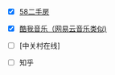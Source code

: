 - [x] [58二手房](https://github.com/sen520/spider/tree/master/58_room)
- [x] [酷我音乐（网易云音乐类似)](https://github.com/sen520/spider/tree/master/kuwo_music)
- [ ] [中关村在线]
- [ ] 知乎





